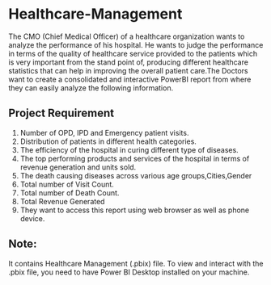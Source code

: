 # Healthcare-Management
The CMO (Chief Medical Officer) of a healthcare organization wants to analyze the performance of his hospital. He wants to judge the performance in terms of the quality of healthcare service provided to the patients which is very important from the stand point of, producing different healthcare statistics that can help in improving the overall patient care.The Doctors want to create a consolidated and interactive PowerBI report from where they can easily analyze the following information.

## Project Requirement
1. Number of OPD, IPD and Emergency patient visits. 
2. Distribution of patients in different health categories. 
3. The efficiency of the hospital in curing different type of diseases. 
4. The top performing products and services of the hospital in terms of revenue generation and units 
sold. 
5. The death causing diseases across various age groups,Cities,Gender
6.  Total number of Visit Count.
7.  Total number of Death Count.
8.  Total Revenue Generated
9. They want to access this report using web browser as well as phone device.

## Note:
It contains Healthcare Management (.pbix) file.
To view and interact with the .pbix file, you need to have Power BI Desktop installed on your machine.
